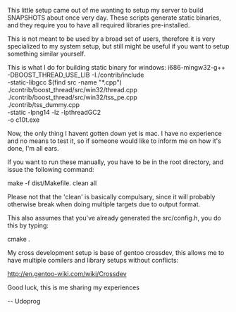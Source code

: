 This little setup came out of me wanting to setup my server to build SNAPSHOTS about once very day.
These scripts generate static binaries, and they require you to have all required libraries pre-installed.

This is not meant to be used by a broad set of users, therefore it is very specialized to my system setup, but still might be useful if you want to setup something similar yourself.

This is what I do for building static binary for windows:
  i686-mingw32-g++ -DBOOST_THREAD_USE_LIB -I./contrib/include \
       -static-libgcc $(find src -name "*.cpp") \
      ./contrib/boost_thread/src/win32/thread.cpp \
      ./contrib/boost_thread/src/win32/tss_pe.cpp \
      ./contrib/tss_dummy.cpp \
      -static -lpng14 -lz -lpthreadGC2 \
      -o c10t.exe

Now, the only thing I havent gotten down yet is mac. I have no experience and no means to test it, so if someone would like to inform me on how it's done, I'm all ears.

If you want to run these manually, you have to be in the root directory, and issue the following command:

  make -f dist/Makefile.<target-os> clean all

Please not that the 'clean' is basically compulsary, since it will probably otherwise break when doing multiple targets due to output format.

This also assumes that you've already generated the src/config.h, you do this by typing:

  cmake .

My cross development setup is base of gentoo crossdev, this allows me to have multiple comilers and library setups without conflicts:

  http://en.gentoo-wiki.com/wiki/Crossdev

Good luck, this is me sharing my experiences

-- Udoprog
